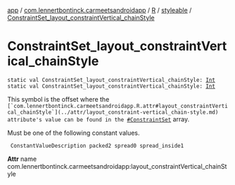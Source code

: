 [app](../../../index.md) / [com.lennertbontinck.carmeetsandroidapp](../../index.md) / [R](../index.md) / [styleable](index.md) / [ConstraintSet_layout_constraintVertical_chainStyle](./-constraint-set_layout_constraint-vertical_chain-style.md)

# ConstraintSet_layout_constraintVertical_chainStyle

`static val ConstraintSet_layout_constraintVertical_chainStyle: `[`Int`](https://kotlinlang.org/api/latest/jvm/stdlib/kotlin/-int/index.html)
`static val ConstraintSet_layout_constraintVertical_chainStyle: `[`Int`](https://kotlinlang.org/api/latest/jvm/stdlib/kotlin/-int/index.html)

This symbol is the offset where the ``[`com.lennertbontinck.carmeetsandroidapp.R.attr#layout_constraintVertical_chainStyle`](../attr/layout_constraint-vertical_chain-style.md) attribute's value can be found in the ``[`#ConstraintSet`](-constraint-set.md) array.

Must be one of the following constant values.

     ConstantValueDescription packed2 spread0 spread_inside1

**Attr**
name com.lennertbontinck.carmeetsandroidapp:layout_constraintVertical_chainStyle

